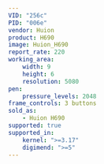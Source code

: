 ```yaml
---
VID: "256c"
PID: "006e"
vendor: Huion
product: H690
image: Huion_H690
report_rate: 220
working_area:
    width: 9
    height: 6
    resolution: 5080
pen:
    pressure_levels: 2048
frame_controls: 3 buttons
sold_as:
    - Huion H690
supported: true
supported_in:
    kernel: ">=3.17"
    digimend: ">=5"
---
```


